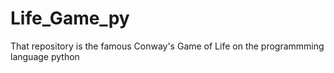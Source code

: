 # Life_Game_py
That repository is the famous Conway's Game of Life on the programmming language python
